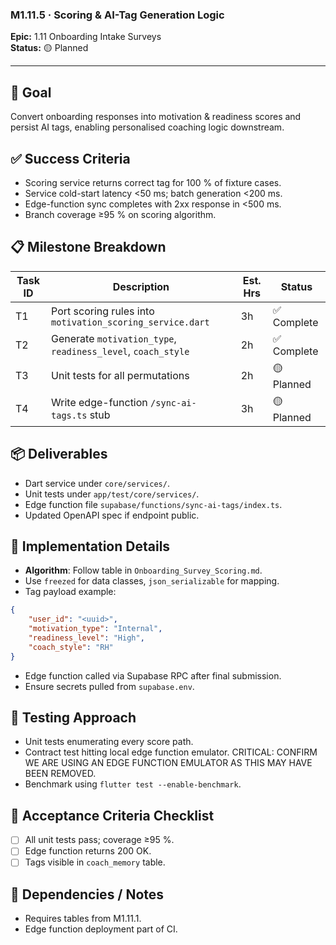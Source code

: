 ### M1.11.5 · Scoring & AI-Tag Generation Logic

**Epic:** 1.11 Onboarding Intake Surveys\
**Status:** 🟡 Planned

---

## 🎯 Goal

Convert onboarding responses into motivation & readiness scores and persist AI
tags, enabling personalised coaching logic downstream.

## ✅ Success Criteria

- Scoring service returns correct tag for 100 % of fixture cases.
- Service cold-start latency <50 ms; batch generation <200 ms.
- Edge-function sync completes with 2xx response in <500 ms.
- Branch coverage ≥95 % on scoring algorithm.

## 📋 Milestone Breakdown

| Task ID | Description                                                  | Est. Hrs | Status      |
| ------- | ------------------------------------------------------------ | -------- | ----------- |
| T1      | Port scoring rules into `motivation_scoring_service.dart`    | 3h       | ✅ Complete |
| T2      | Generate `motivation_type`, `readiness_level`, `coach_style` | 2h       | ✅ Complete |
| T3      | Unit tests for all permutations                              | 2h       | 🟡 Planned  |
| T4      | Write edge-function `/sync-ai-tags.ts` stub                  | 3h       | 🟡 Planned  |

## 📦 Deliverables

- Dart service under `core/services/`.
- Unit tests under `app/test/core/services/`.
- Edge function file `supabase/functions/sync-ai-tags/index.ts`.
- Updated OpenAPI spec if endpoint public.

## 🔧 Implementation Details

- **Algorithm**: Follow table in `Onboarding_Survey_Scoring.md`.
- Use `freezed` for data classes, `json_serializable` for mapping.
- Tag payload example:

```json
{
    "user_id": "<uuid>",
    "motivation_type": "Internal",
    "readiness_level": "High",
    "coach_style": "RH"
}
```

- Edge function called via Supabase RPC after final submission.
- Ensure secrets pulled from `supabase.env`.

## 🧪 Testing Approach

- Unit tests enumerating every score path.
- Contract test hitting local edge function emulator. CRITICAL: CONFIRM WE ARE
  USING AN EDGE FUNCTION EMULATOR AS THIS MAY HAVE BEEN REMOVED.
- Benchmark using `flutter test --enable-benchmark`.

## 📜 Acceptance Criteria Checklist

- [ ] All unit tests pass; coverage ≥95 %.
- [ ] Edge function returns 200 OK.
- [ ] Tags visible in `coach_memory` table.

## 🔗 Dependencies / Notes

- Requires tables from M1.11.1.
- Edge function deployment part of CI.
